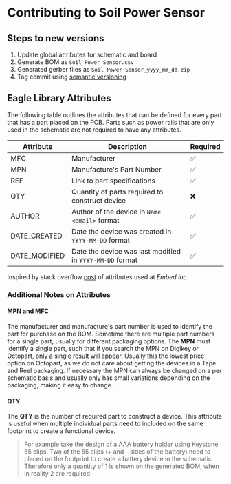 # Contributing to Soil Power Sensor

## Steps to new versions

1. Update global attributes for schematic and board
2. Generate BOM as `Soil Power Sensor.csv`
3. Generated gerber files as `Soil Power Sensor_yyyy_mm_dd.zip`
4. Tag commit using [semantic versioning](https://semver.org/)

## Eagle Library Attributes

The following table outlines the attributes that can be defined for every part that has a part placed on the PCB. Parts such as power rails that are only used in the schematic are not required to have any attributes.

| Attribute | Description | Required |
|-----------|-------------|----------|
| MFC | Manufacturer | :white_check_mark: |
| MPN | Manufacture's Part Number | :white_check_mark: |
| REF | Link to part specifications | :white_check_mark: |
| QTY | Quantity of parts required to construct device | :x: |
| AUTHOR | Author of the device in `Name <email>` format | :white_check_mark: |
| DATE_CREATED | Date the device was created in `YYYY-MM-DD` format | :white_check_mark: |
| DATE_MODIFIED | Date the device was last modified in `YYYY-MM-DD` format | :white_check_mark: |

Inspired by stack overflow [post](https://electronics.stackexchange.com/a/38898) of attributes used at *Embed Inc*.

### Additional Notes on Attributes

#### MPN and MFC

The manufacturer and manufacture's part number is used to identify the part for purchase on the BOM. Sometime there are multiple part numbers for a single part, usually for different packaging options. The **MPN** must identify a single part, such that if you search the MPN on Digikey or Octopart, only a single result will appear. Usually this the lowest price option on Octopart, as we do not care about getting the devices in a Tape and Reel packaging. If necessary the MPN can always be changed on a per schematic basis and usually only has small variations depending on the packaging, making it easy to change.

#### QTY

The **QTY** is the number of required part to construct a device. This attribute is useful when multiple individual parts need to included on the same footprint to create a functional device.

> For example take the design of a AAA battery holder using Keystone 55 clips. Two of the 55 clips (+ and - sides of the battery) need to placed on the footprint to create a battery device in the schematic. Therefore only a quantity of 1 is shown on the generated BOM, when in reality 2 are required.